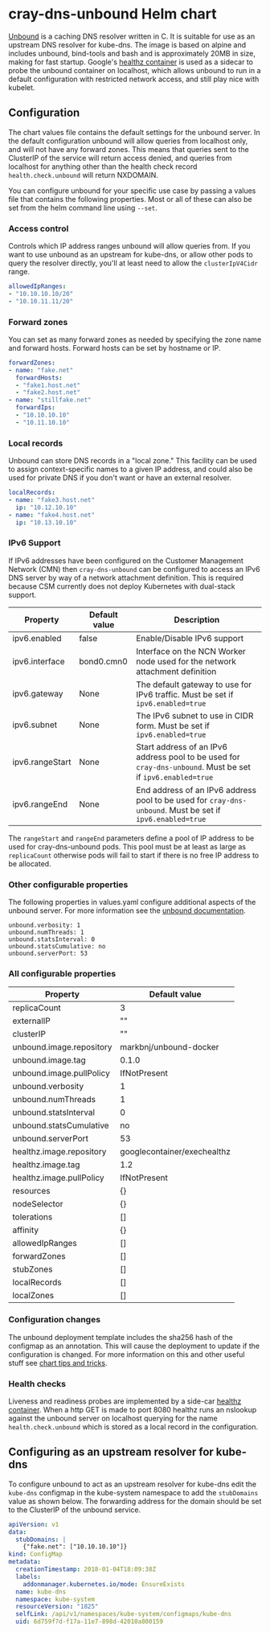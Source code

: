 # cray-dns-unbound Helm chart

[Unbound](http://www.unbound.net) is a caching DNS resolver written in C. It is suitable for use as an upstream DNS resolver for kube-dns. The image is based on alpine and includes unbound, bind-tools and bash and is approximately 20MB in size, making for fast startup. Google's [healthz container](https://hub.docker.com/r/googlecontainer/exechealthz/) is used as a sidecar to probe the unbound container on localhost, which allows unbound to run in a default configuration with restricted network access, and still play nice with kubelet.

## Configuration

The chart values file contains the default settings for the unbound server. In the default configuration unbound will allow queries from localhost only, and will not have any forward zones. This means that queries sent to the ClusterIP of the service will return access denied, and queries from localhost for anything other than the health check record `health.check.unbound` will return NXDOMAIN.

You can configure unbound for your specific use case by passing a values file that contains the following properties. Most or all of these can also be set from the helm command line using `--set`.

### Access control

Controls which IP address ranges unbound will allow queries from. If you want to use unbound as an upstream for kube-dns, or allow other pods to query the resolver directly, you'll at least need to allow the `clusterIpV4Cidr` range.

```yaml
allowedIpRanges:
- "10.10.10.10/20"
- "10.10.11.11/20"
```

### Forward zones

You can set as many forward zones as needed by specifying the zone name and forward hosts. Forward hosts can be set by hostname or IP.

```yaml
forwardZones:
- name: "fake.net"
  forwardHosts:
  - "fake1.host.net"
  - "fake2.host.net"
- name: "stillfake.net"
  forwardIps:
  - "10.10.10.10"
  - "10.11.10.10"
```

### Local records

Unbound can store DNS records in a "local zone." This facility can be used to assign context-specific names to a given IP address, and could also be used for private DNS if you don't want or have an external resolver.

```yaml
localRecords:
- name: "fake3.host.net"
  ip: "10.12.10.10"
- name: "fake4.host.net"
  ip: "10.13.10.10"
```

### IPv6 Support

If IPv6 addresses have been configured on the Customer Management Network (CMN) then `cray-dns-unbound` can be configured to access an IPv6 DNS server by way of a network attachment definition. 
This is required because CSM currently does not deploy Kubernetes with dual-stack support.

| Property        | Default value | Description                                                                                                 |
| --------------- | ------------- | ----------------------------------------------------------------------------------------------------------- |
| ipv6.enabled    | false         | Enable/Disable IPv6 support                                                                                 |
| ipv6.interface  | bond0.cmn0    | Interface on the NCN Worker node used for the network attachment definition                                 |
| ipv6.gateway    | None          | The default gateway to use for IPv6 traffic. Must be set if `ipv6.enabled=true`                             |
| ipv6.subnet     | None          | The IPv6 subnet to use in CIDR form. Must be set if `ipv6.enabled=true`                                     |
| ipv6.rangeStart | None          | Start address of an IPv6 address pool to be used for `cray-dns-unbound`. Must be set if `ipv6.enabled=true` |
| ipv6.rangeEnd   | None          | End address of an IPv6 address pool to be used for `cray-dns-unbound`. Must be set if `ipv6.enabled=true`   |

The `rangeStart` and `rangeEnd` parameters define a pool of IP address to be used for cray-dns-unbound pods. This pool must be at least as large as `replicaCount` otherwise pods will fail to start
if there is no free IP address to be allocated.

### Other configurable properties

The following properties in values.yaml configure additional aspects of the unbound server. For more information see the [unbound documentation](http://unbound.net/documentation/unbound.conf.html).

```
unbound.verbosity: 1
unbound.numThreads: 1
unbound.statsInterval: 0
unbound.statsCumulative: no
unbound.serverPort: 53
```

### All configurable properties

| Property                 | Default value               |
| ------------------------ | --------------------------- |
| replicaCount             | 3                           |
| externalIP               | ""                          |
| clusterIP                | ""                          |
| unbound.image.repository | markbnj/unbound-docker      |
| unbound.image.tag        | 0.1.0                       |
| unbound.image.pullPolicy | IfNotPresent                |
| unbound.verbosity        | 1                           |
| unbound.numThreads       | 1                           |
| unbound.statsInterval    | 0                           |
| unbound.statsCumulative  | no                          |
| unbound.serverPort       | 53                          |
| healthz.image.repository | googlecontainer/exechealthz |
| healthz.image.tag        | 1.2                         |
| healthz.image.pullPolicy | IfNotPresent                |
| resources                | {}                          |
| nodeSelector             | {}                          |
| tolerations              | []                          |
| affinity                 | {}                          |
| allowedIpRanges          | []                          |
| forwardZones             | []                          |
| stubZones                | []                          |
| localRecords             | []                          |
| localZones               | []                          |

### Configuration changes

The unbound deployment template includes the sha256 hash of the configmap as an annotation. This will cause the deployment to update if the configuration is changed. For more information on this and other useful stuff see [chart tips and tricks](https://helm.sh/docs/howto/charts_tips_and_tricks/).

### Health checks

Liveness and readiness probes are implemented by a side-car [healthz container](https://github.com/kubernetes/contrib/tree/master/exec-healthz). When a http GET is made to port 8080 healthz runs an nslookup against the unbound server on localhost querying for the name `health.check.unbound` which is stored as a local record in the configuration.

## Configuring as an upstream resolver for kube-dns

To configure unbound to act as an upstream resolver for kube-dns edit the `kube-dns` configmap in the kube-system namespace to add the `stubDomains` value as shown below. The forwarding address for the domain should be set to the ClusterIP of the unbound service.

```yaml
apiVersion: v1
data:
  stubDomains: |
    {"fake.net": ["10.10.10.10"]}
kind: ConfigMap
metadata:
  creationTimestamp: 2018-01-04T18:09:38Z
  labels:
    addonmanager.kubernetes.io/mode: EnsureExists
  name: kube-dns
  namespace: kube-system
  resourceVersion: "1825"
  selfLink: /api/v1/namespaces/kube-system/configmaps/kube-dns
  uid: 6d759f7d-f17a-11e7-898d-42010a800159
```
